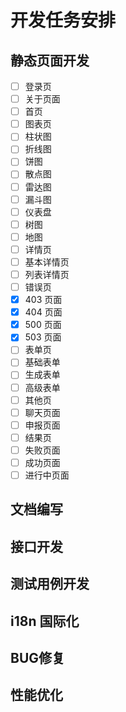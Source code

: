 # 开发任务安排

## 静态页面开发

* [ ]  登录页
* [ ]  关于页面
* [ ]  首页
* [ ]  图表页
  * [ ]  柱状图
  * [ ]  折线图
  * [ ]  饼图
  * [ ]  散点图
  * [ ]  雷达图
  * [ ]  漏斗图
  * [ ]  仪表盘
  * [ ]  树图
  * [ ]  地图
* [ ]  详情页
  * [ ]  基本详情页
  * [ ]  列表详情页
* [ ]  错误页
  * [X]  403 页面
  * [X]  404 页面
  * [X]  500 页面
  * [X]  503 页面
* [ ]  表单页
  * [ ]  基础表单
  * [ ]  生成表单
  * [ ]  高级表单
* [ ]  其他页
  * [ ]  聊天页面
  * [ ]  申报页面
* [ ]  结果页
  * [ ]  失败页面
  * [ ]  成功页面
  * [ ]  进行中页面

## 文档编写

## 接口开发

## 测试用例开发

## i18n 国际化

## BUG修复

## 性能优化
